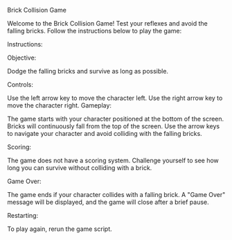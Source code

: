 Brick Collision Game 


Welcome to the Brick Collision Game! Test your reflexes and avoid the falling bricks. Follow the instructions below to play the game:

Instructions:


Objective:

Dodge the falling bricks and survive as long as possible.


Controls:

Use the left arrow key to move the character left.
Use the right arrow key to move the character right.
Gameplay:

The game starts with your character positioned at the bottom of the screen.
Bricks will continuously fall from the top of the screen.
Use the arrow keys to navigate your character and avoid colliding with the falling bricks.


Scoring:

The game does not have a scoring system. Challenge yourself to see how long you can survive without colliding with a brick.


Game Over:

The game ends if your character collides with a falling brick.
A "Game Over" message will be displayed, and the game will close after a brief pause.


Restarting:

To play again, rerun the game script.
